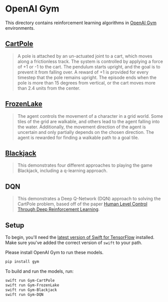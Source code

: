 # OpenAI Gym

This directory contains reinforcement learning algorithms in [OpenAI Gym](https://gym.openai.com) environments.

## [CartPole](https://gym.openai.com/envs/CartPole-v0)

> A pole is attached by an un-actuated joint to a cart, which moves along a frictionless track. The system is controlled by applying a force of +1 or -1 to the cart. The pendulum starts upright, and the goal is to prevent it from falling over. A reward of +1 is provided for every timestep that the pole remains upright. The episode ends when the pole is more than 15 degrees from vertical, or the cart moves more than 2.4 units from the center.

## [FrozenLake](https://gym.openai.com/envs/FrozenLake-v0)

> The agent controls the movement of a character in a grid world. Some tiles of the grid are walkable, and others lead to the agent falling into the water. Additionally, the movement direction of the agent is uncertain and only partially depends on the chosen direction. The agent is rewarded for finding a walkable path to a goal tile.

## [Blackjack](https://gym.openai.com/envs/Blackjack-v0)

> This demonstrates four different approaches to playing the game Blackjack, including a q-learning approach.

## DQN

> This demonstrates a Deep Q-Network (DQN) approach to solving the CartPole problem, based off of the paper [Human Level Control Through Deep Reinforcement Learning](https://deepmind.com/research/publications/human-level-control-through-deep-reinforcement-learning).


## Setup

To begin, you'll need the [latest version of Swift for
TensorFlow](https://github.com/tensorflow/swift/blob/master/Installation.md)
installed. Make sure you've added the correct version of `swift` to your path.

Please install OpenAI Gym to run these models.
```bash
pip install gym
```

To build and run the models, run:

```bash
swift run Gym-CartPole
swift run Gym-FrozenLake
swift run Gym-Blackjack
swift run Gym-DQN
```
